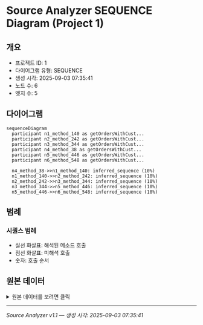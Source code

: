 # Source Analyzer SEQUENCE Diagram (Project 1)

## 개요
- 프로젝트 ID: 1
- 다이어그램 유형: SEQUENCE
- 생성 시각: 2025-09-03 07:35:41
- 노드 수: 6
- 엣지 수: 5

## 다이어그램

```mermaid
sequenceDiagram
  participant n1_method_140 as getOrdersWithCust...
  participant n2_method_242 as getOrdersWithCust...
  participant n3_method_344 as getOrdersWithCust...
  participant n4_method_38 as getOrdersWithCust...
  participant n5_method_446 as getOrdersWithCust...
  participant n6_method_548 as getOrdersWithCust...

  n4_method_38->>n1_method_140: inferred_sequence (10%)
  n1_method_140->>n2_method_242: inferred_sequence (10%)
  n2_method_242->>n3_method_344: inferred_sequence (10%)
  n3_method_344->>n5_method_446: inferred_sequence (10%)
  n5_method_446->>n6_method_548: inferred_sequence (10%)
```

## 범례

### 시퀀스 범례
- 실선 화살표: 해석된 메소드 호출
- 점선 화살표: 미해석 호출
- 숫자: 호출 순서

## 원본 데이터

<details>
<summary>원본 데이터를 보려면 클릭</summary>

노드 목록 (6)
```json
  method:38: getOrdersWithCustomerAnsiJoin() (method)
  method:140: getOrdersWithCustomerAnsiJoin() (method)
  method:242: getOrdersWithCustomerAnsiJoin() (method)
  method:344: getOrdersWithCustomerAnsiJoin() (method)
  method:446: getOrdersWithCustomerAnsiJoin() (method)
  method:548: getOrdersWithCustomerAnsiJoin() (method)
```

엣지 목록 (5)
```json
  method:38 -> method:140 (inferred_sequence)
  method:140 -> method:242 (inferred_sequence)
  method:242 -> method:344 (inferred_sequence)
  method:344 -> method:446 (inferred_sequence)
  method:446 -> method:548 (inferred_sequence)
```

</details>

---
*Source Analyzer v1.1 — 생성 시각: 2025-09-03 07:35:41*